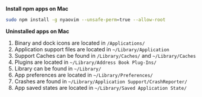
**Install npm apps on Mac**

~~~bash
sudo npm install -g nyaovim --unsafe-perm=true --allow-root
~~~

**Uninstalled apps on Mac**

1. Binary and dock icons are located in `/Applications/`
2. Application support files are located in `~/Library/Application`
3. Support Caches can be found in `/Library/Caches/` and `~/Library/Caches`
4. Plugins are located in `~/Library/Address Book Plug-Ins/`
5. Library can be found in `~/Library/`
6. App preferences are located in `~/Library/Preferences/`
7. Crashes are found in `~/Library/Application Support/CrashReporter/`
8. App saved states are located in `~/Library/Saved Application State/`